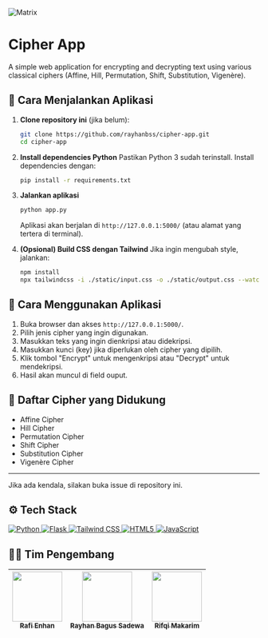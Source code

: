 ![Matrix](https://i.pinimg.com/originals/b4/e3/71/b4e371619042d1e80918d09904e90f7d.gif)

# Cipher App

A simple web application for encrypting and decrypting text using various classical ciphers (Affine, Hill, Permutation, Shift, Substitution, Vigenère).

## 🚀 Cara Menjalankan Aplikasi

1. **Clone repository ini** (jika belum):
   ```bash
   git clone https://github.com/rayhanbss/cipher-app.git
   cd cipher-app
   ```

2. **Install dependencies Python**
   Pastikan Python 3 sudah terinstall. Install dependencies dengan:
   ```bash
   pip install -r requirements.txt
   ```

3. **Jalankan aplikasi**
   ```bash
   python app.py
   ```
   Aplikasi akan berjalan di `http://127.0.0.1:5000/` (atau alamat yang tertera di terminal).

4. **(Opsional) Build CSS dengan Tailwind**
   Jika ingin mengubah style, jalankan:
   ```bash
   npm install
   npx tailwindcss -i ./static/input.css -o ./static/output.css --watch
   ```

## 📝 Cara Menggunakan Aplikasi

1. Buka browser dan akses `http://127.0.0.1:5000/`.
2. Pilih jenis cipher yang ingin digunakan.
3. Masukkan teks yang ingin dienkripsi atau didekripsi.
4. Masukkan kunci (key) jika diperlukan oleh cipher yang dipilih.
5. Klik tombol "Encrypt" untuk mengenkripsi atau "Decrypt" untuk mendekripsi.
6. Hasil akan muncul di field ouput.

## 🔐 Daftar Cipher yang Didukung
- Affine Cipher
- Hill Cipher
- Permutation Cipher
- Shift Cipher
- Substitution Cipher
- Vigenère Cipher

---

Jika ada kendala, silakan buka issue di repository ini.



## ⚙️ Tech Stack 

<p align="left">
   <a href="https://www.python.org/" target="_blank">
      <img src="https://img.shields.io/badge/Python-3776AB?style=for-the-badge&logo=python&logoColor=white" alt="Python"/>
   </a>
   <a href="https://flask.palletsprojects.com/" target="_blank">
      <img src="https://img.shields.io/badge/Flask-000000?style=for-the-badge&logo=flask&logoColor=white" alt="Flask"/>
   </a>
   <a href="https://tailwindcss.com/" target="_blank">
      <img src="https://img.shields.io/badge/Tailwind_CSS-38B2AC?style=for-the-badge&logo=tailwind-css&logoColor=white" alt="Tailwind CSS"/>
   </a>
   <a href="https://developer.mozilla.org/en-US/docs/Web/HTML" target="_blank">
      <img src="https://img.shields.io/badge/HTML5-E34F26?style=for-the-badge&logo=html5&logoColor=white" alt="HTML5"/>
   </a>
   <a href="https://developer.mozilla.org/en-US/docs/Web/JavaScript" target="_blank">
      <img src="https://img.shields.io/badge/JavaScript-F7DF1E?style=for-the-badge&logo=javascript&logoColor=black" alt="JavaScript"/>
   </a>
</p>

## 👨‍💻 Tim Pengembang

| [<img src="https://github.com/RafiEnhan.png" width="100px"><br><sub><b>Rafi Enhan</b></sub>](https://github.com/RafiEnhan) | [<img src="https://github.com/rayhanbss.png" width="100px"><br><sub><b>Rayhan Bagus Sadewa</b></sub>](https://github.com/rayhanbss) | [<img src="https://github.com/RifqiMakarim.png" width="100px"><br><sub><b>Rifqi Makarim</b></sub>](https://github.com/RifqiMakarim) |
| :---: | :---: | :---: |
